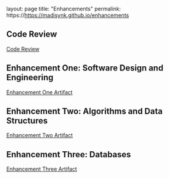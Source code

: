 layout: page
title: "Enhancements"
permalink: https://https://madisynk.github.io/enhancements

## Code Review
[Code Review](https://youtu.be/GlrgKV-fIdE)

## Enhancement One: Software Design and Engineering 
[Enhancement One Artifact](https://github.com/madisynk/madisynk.github.io/blob/main/CS499%20Enhancement1%20MKuczenski)

## Enhancement Two: Algorithms and Data Structures
[Enhancement Two Artifact](https://github.com/madisynk/madisynk.github.io/blob/main/CS499%20Enhancement2%20Mongosh%20MK.js)

## Enhancement Three: Databases
[Enhancement Three Artifact](https://github.com/madisynk/madisynk.github.io/blob/main/CS499%20Enhancement3%20MKuczenski)
